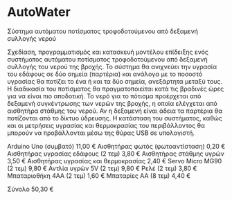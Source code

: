 # AutoWater
Σύστημα αυτόματου ποτίσματος τροφοδοτούμενου από δεξαμενή συλλογής νερού

Σχεδίαση, προγραμματισμός και κατασκευή μοντέλου επίδειξης ενός συστήματος αυτόματου ποτίσματος τροφοδοτούμενου από δεξαμενή συλλογής του νερού της βροχής.
Το σύστημα θα ανιχνεύει την υγρασία του εδάφους σε δύο σημεία (παρτέρια) και ανάλογα με το ποσοστό υγρασίας θα ποτίζει το ένα ή και τα δύο σημεία, ανεξάρτητα μεταξύ τους. Η διαδικασία του ποτίσματος θα πραγματοποιείται κατά τις βραδινές ώρες για να είναι πιο αποδοτική.
Το νερό για το πότισμα προέρχεται από δεξαμενή συγκέντρωσης των νερών της βροχής, η οποία ελέγχεται από αισθητήρα στάθμης του νερού. Αν η δεξαμενή είναι άδεια τα παρτέρια θα ποτίζονται  από το δίκτυο ύδρευσης.
Η κατάσταση του συστήματος, καθώς και οι μετρήσεις υγρασίας και θερμοκρασίας του περιβάλλοντος θα μπορούν να προβάλλονται μέσω της θύρας USB σε υπολογιστή.

Arduino Uno (συμβατό) 			11,00 €
Αισθητήρας φωτός (φωτοαντίσταση) 	0,20 €
Αισθητήρας υγρασίας εδάφους (2 τεμ) 	3,80 €
Αισθητήρας στάθμης υγρών 			3,50 €
Αισθητήρας υγρασίας και θερμοκρασίας 	2,40 €
Servo Micro MG90 (2 τεμ) 			9,80 €
Αντλία υγρών 5V (2 τεμ) 			9,80 €
Ρελέ (2 τεμ) 					3,80 €
Μπαταριοθήκη 4ΑΑ (2 τεμ) 			1,60 €
Μπαταρίες ΑΑ (8 τεμ) 			4,40 €

Σύνολο 					50,30 €
